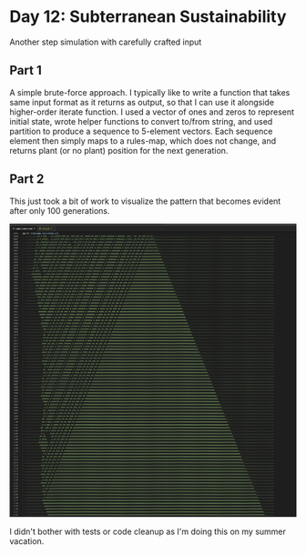 # Day 12: Subterranean Sustainability

Another step simulation with carefully crafted input

## Part 1

A simple brute-force approach. I typically like to write a function that takes same input format as it returns as output, so that I can use it alongside higher-order iterate function. I used a vector of ones and zeros to represent initial state, wrote helper functions to convert to/from string, and used partition to produce a sequence to 5-element vectors. Each sequence element then simply maps to a rules-map, which does not change, and returns plant (or no plant) position for the next generation.

## Part 2

This just took a bit of work to visualize the pattern that becomes evident after only 100 generations. 

![After 100 generations](after-100.png "After 100 generations")

I didn't bother with tests or code cleanup as I'm doing this on my summer vacation.
